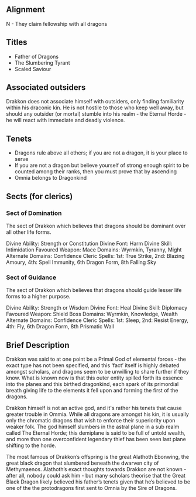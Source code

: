## Alignment 
N - They claim fellowship with all dragons 

## Titles 
  - Father of Dragons 
  - The Slumbering Tyrant 
  - Scaled Saviour

## Associated outsiders
Drakkon does not associate himself with outsiders, only finding familiarity within his draconic kin. He is not hostile to those who keep well away, but should any outsider (or mortal) stumble into his realm - the Eternal Horde - he will react with immediate and deadly violence.

## Tenets
  - Dragons rule above all others; if you are not a dragon, it is your place to serve 
  - If you are not a dragon but believe yourself of strong enough spirit to be counted among their ranks, then you must prove that by ascending 
  - Omnia belongs to Dragonkind 

## Sects (for clerics)

### Sect of Domination
The sect of Drakkon which believes that dragons should be dominant over all other life forms. 

Divine Ability: Strength or Constitution
Divine Font: Harm
Divine Skill: Intimidation
Favoured Weapon: Mace
Domains: Wyrmkin, Tyranny, Might
Alternate Domains: Confidence
Cleric Spells: 1st: True Strike, 2nd: Blazing Amoury, 4th: Spell Immunity, 6th Dragon Form, 8th Falling Sky

### Sect of Guidance
The sect of Drakkon which believes that dragons should guide lesser life forms to a higher purpose.

Divine Ability: Strength or Wisdom
Divine Font: Heal
Divine Skill: Diplomacy
Favoured Weapon: Shield Boss
Domains: Wyrmkin, Knowledge, Wealth
Alternate Domains: Confidence
Cleric Spells: 1st: Sleep, 2nd: Resist Energy, 4th: Fly, 6th Dragon Form, 8th Prismatic Wall

## Brief Description 
Drakkon was said to at one point be a Primal God of elemental forces - the exact type has not been specified, and this ‘fact’ itself is highly debated amongst scholars, and dragons seem to be unwilling to share further if they know. What is known now is that this outer entity spilled forth its essence into the planes and this birthed dragonkind, each spark of its primordial breath giving life to the elements it fell upon and forming the first of the dragons.

Drakkon himself is not an active god, and it's rather his tenets that cause greater trouble in Ommia. While all dragons are amongst his kin, it is usually only the chromatic dragons that wish to enforce their superiority upon weaker folk. The god himself slumbers in the astral plane in a sub realm called The Eternal Horde; this demiplane is said to be full of untold wealth, and more than one overconfident legendary thief has been seen last plane shifting to the horde. 

The most famous of Drakkon’s offspring is the great Alathoth Ebonwing, the great black dragon that slumbered beneath the dwarven city of Methymaenos. Alathoth’s exact thoughts towards Drakkon are not known - after all, nobody could ask him - but many scholars theorise that the Great Black Dragon likely believed his father’s tenets given that he’s believed to be one of the the protodragons first sent to Omnia by the Sire of Dragons. 
